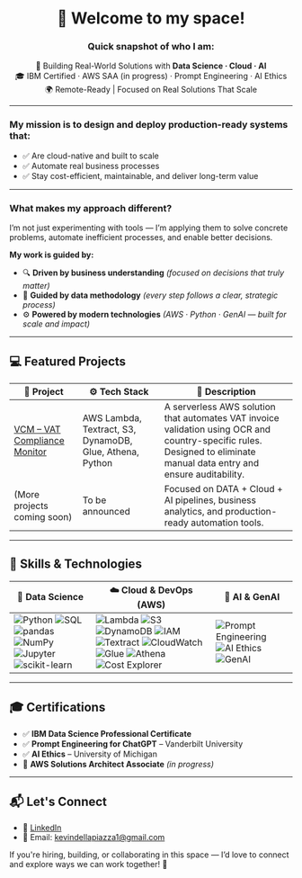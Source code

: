 <div align="center">

# 👋 Welcome to my space!

### Quick snapshot of who I am:
🚀 Building Real-World Solutions with **Data Science · Cloud · AI**  
🎓 IBM Certified · AWS SAA (in progress) · Prompt Engineering · AI Ethics  
🌍 Remote-Ready | Focused on Real Solutions That Scale
</div>

---

### My mission is to design and deploy production-ready systems that:
- ✅ Are cloud-native and built to scale  
- ✅ Automate real business processes  
- ✅ Stay cost-efficient, maintainable, and deliver long-term value  

---

### What makes my approach different?  
I’m not just experimenting with tools — I’m applying them to solve concrete problems, automate inefficient processes, and enable better decisions.

**My work is guided by:**
- 🔍 **Driven by business understanding** *(focused on decisions that truly matter)*  
- 📐 **Guided by data methodology** *(every step follows a clear, strategic process)*  
- ⚙️ **Powered by modern technologies** *(AWS · Python · GenAI — built for scale and impact)*  

---

## 💻 Featured Projects

| 🧾 Project                        | ⚙️ Tech Stack                                                                 | 📌 Description                                                                                                              |
|----------------------------------|------------------------------------------------------------------------------|-----------------------------------------------------------------------------------------------------------------------------|
| [VCM – VAT Compliance Monitor](https://github.com/kevindellapiazza/vat-compliance-monitor) | AWS Lambda, Textract, S3, DynamoDB, Glue, Athena, Python                         | A serverless AWS solution that automates VAT invoice validation using OCR and country-specific rules. Designed to eliminate manual data entry and ensure auditability. |
| (More projects coming soon)      | To be announced                                                              | Focused on DATA + Cloud + AI pipelines, business analytics, and production-ready automation tools.                                 |


---

## 🧠 Skills & Technologies

| 🧪 **Data Science** | ☁️ **Cloud & DevOps (AWS)** | 🤖 **AI & GenAI** |
|---------------------|-----------------------------|-------------------|
| ![Python](https://img.shields.io/badge/-Python-1E90FF?logo=python&logoColor=white) ![SQL](https://img.shields.io/badge/-SQL-1E90FF?logo=sqlite&logoColor=white) ![pandas](https://img.shields.io/badge/-pandas-1E90FF?logo=pandas) ![NumPy](https://img.shields.io/badge/-NumPy-1E90FF?logo=numpy&logoColor=white) ![Jupyter](https://img.shields.io/badge/-Jupyter-1E90FF?logo=jupyter&logoColor=white) ![scikit-learn](https://img.shields.io/badge/-scikit--learn-1E90FF?logo=scikitlearn&logoColor=white) | ![Lambda](https://img.shields.io/badge/-Lambda-orange?logo=amazonaws&logoColor=white) ![S3](https://img.shields.io/badge/-S3-orange?logo=amazonaws&logoColor=white) ![DynamoDB](https://img.shields.io/badge/-DynamoDB-orange?logo=amazonaws&logoColor=white) ![IAM](https://img.shields.io/badge/-IAM-orange?logo=amazonaws&logoColor=white) ![Textract](https://img.shields.io/badge/-Textract-orange?logo=amazonaws&logoColor=white) ![CloudWatch](https://img.shields.io/badge/-CloudWatch-orange?logo=amazonaws&logoColor=white) ![Glue](https://img.shields.io/badge/-Glue-orange?logo=amazonaws&logoColor=white) ![Athena](https://img.shields.io/badge/-Athena-orange?logo=amazonaws&logoColor=white) ![Cost Explorer](https://img.shields.io/badge/-Cost_Explorer-orange?logo=amazonaws&logoColor=white) | ![Prompt Engineering](https://img.shields.io/badge/-Prompt%20Engineering-8A2BE2?logo=openai&logoColor=white) ![AI Ethics](https://img.shields.io/badge/-AI%20Ethics-8A2BE2?logo=trustedshops&logoColor=white) ![GenAI](https://img.shields.io/badge/-GenAI-8A2BE2?logo=openai&logoColor=white) |

---

## 🎓 Certifications

- ✅ **IBM Data Science Professional Certificate**  
- ✅ **Prompt Engineering for ChatGPT** – Vanderbilt University  
- ✅ **AI Ethics** – University of Michigan  
- 🔄 **AWS Solutions Architect Associate** *(in progress)*  


---

## 📬 Let's Connect

- 🔗 [LinkedIn](https://linkedin.com/in/kevindellapiazza/)  
- 📧 Email: [kevindellapiazza1@gmail.com](mailto:kevindellapiazza1@gmail.com) 

If you're hiring, building, or collaborating in this space — I’d love to connect and explore ways we can work together! 🚀


